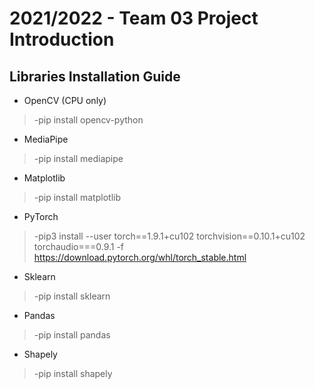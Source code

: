 # 2021/2022 - Team 03 Project Introduction

## Libraries Installation Guide 
- OpenCV (CPU only)
> -pip install opencv-python
- MediaPipe
> -pip install mediapipe
- Matplotlib
> -pip install matplotlib
- PyTorch
> -pip3 install --user torch==1.9.1+cu102 torchvision==0.10.1+cu102 torchaudio===0.9.1 -f https://download.pytorch.org/whl/torch_stable.html
- Sklearn
> -pip install sklearn
- Pandas
> -pip install pandas
- Shapely
> -pip install shapely
